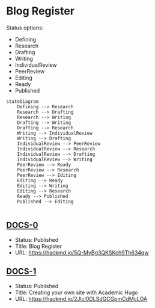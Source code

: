 # Blog Register

Status options:
* Defining
* Research
* Drafting
* Writing
* IndividualReview
* PeerReview
* Editing
* Ready
* Published


```mermaid
stateDiagram
    Defining --> Research
    Research --> Drafting
    Research --> Writing
    Drafting --> Writing
    Drafting --> Research
    Writing --> IndividualReview
    Writing --> Drafting
    IndividualReview --> PeerReview
    IndividualReview --> Research
    IndividualReview --> Drafting
    IndividualReview --> Writing
    PeerReview --> Ready
    PeerReview --> Research
    PeerReview --> Editing
    Editing --> Ready
    Editing --> Writing
    Editing --> Research
    Ready --> Published
    Published --> Editing
    
```

## [DOCS-0](https://hackmd.io/5Q-MyBg3QKSKch9Th634qw)
* Status: Published
* Title: Blog Register
* URL: https://hackmd.io/5Q-MyBg3QKSKch9Th634qw

## [DOCS-1](https://hackmd.io/2JlcI0DLSdGCGpmCdMcLOA)
* Status: Published
* Title: Creating your own site with Academic Hugo
* URL: https://hackmd.io/2JlcI0DLSdGCGpmCdMcLOA
